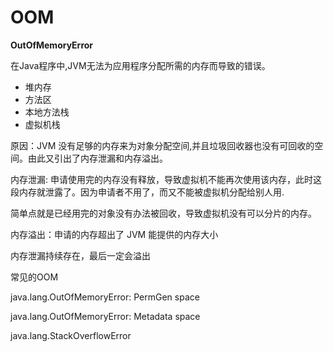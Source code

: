 # OOM

**OutOfMemoryError**

在Java程序中,JVM无法为应用程序分配所需的内存而导致的错误。

- 堆内存
- 方法区
- 本地方法栈
- 虚拟机栈



原因：JVM 没有足够的内存来为对象分配空间,并且垃圾回收器也没有可回收的空间。由此又引出了内存泄漏和内存溢出。



内存泄漏: 申请使用完的内存没有释放，导致虚拟机不能再次使用该内存，此时这段内存就泄露了。因为申请者不用了，而又不能被虚拟机分配给别人用.

简单点就是已经用完的对象没有办法被回收，导致虚拟机没有可以分片的内存。

内存溢出：申请的内存超出了 JVM 能提供的内存大小



内存泄漏持续存在，最后一定会溢出



常见的OOM

java.lang.OutOfMemoryError: PermGen space

java.lang.OutOfMemoryError: Metadata space

java.lang.StackOverflowError